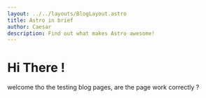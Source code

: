 ```yaml
---
layout: ../../layouts/BlogLayout.astro
title: Astro in brief
author: Caesar
description: Find out what makes Astro awesome!
---
```


# Hi There !

welcome tho the testing blog pages, are the page work correctly ?